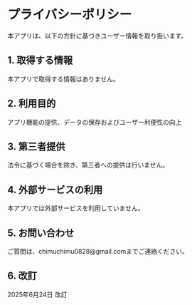 <!DOCTYPE html>
<html lang="ja">
<head>
  <meta charset="UTF-8">
  <title>プライバシーポリシー</title>
</head>
<body>
  <h1>プライバシーポリシー</h1>
  <p>本アプリは、以下の方針に基づきユーザー情報を取り扱います。</p>

  <h2>1. 取得する情報</h2>
  <p>本アプリで取得する情報はありません。</p>

  <h2>2. 利用目的</h2>
  <p>アプリ機能の提供、データの保存およびユーザー利便性の向上</p>

  <h2>3. 第三者提供</h2>
  <p>法令に基づく場合を除き、第三者への提供は行いません。</p>

  <h2>4. 外部サービスの利用</h2>
  <p>本アプリでは外部サービスを利用していません。</p>

  <h2>5. お問い合わせ</h2>
  <p>ご質問は、chimuchimu0828@gmail.comまでご連絡ください。</p>

  <h2>6. 改訂</h2>
  <p>2025年6月24日 改訂</p>
</body>
</html>

